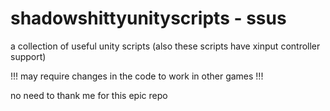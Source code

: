 # shadowshittyunityscripts - ssus

a collection of useful unity scripts 
(also these scripts have xinput controller support)

!!! may require changes in the code to work in other games !!!

no need to thank me for this epic repo

